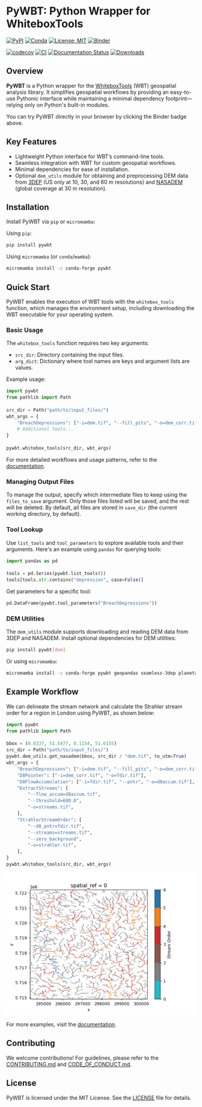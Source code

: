 # PyWBT: Python Wrapper for WhiteboxTools

[![PyPI](https://img.shields.io/pypi/v/pywbt)](https://pypi.org/project/pywbt/)
[![Conda](https://img.shields.io/conda/vn/conda-forge/pywbt)](https://anaconda.org/conda-forge/pywbt)
[![License: MIT](https://img.shields.io/badge/License-MIT-yellow.svg)](https://opensource.org/licenses/MIT)
[![Binder](https://mybinder.org/badge_logo.svg)](https://mybinder.org/v2/gh/cheginit/pywbt/HEAD?labpath=docs%2Fexamples)

[![codecov](https://codecov.io/gh/cheginit/pywbt/graph/badge.svg?token=U2638J9WKM)](https://codecov.io/gh/cheginit/pywbt)
[![CI](https://github.com/cheginit/pywbt/actions/workflows/test.yml/badge.svg)](https://github.com/cheginit/pywbt/actions/workflows/test.yml)
[![Documentation Status](https://readthedocs.org/projects/pywbt/badge/?version=latest)](https://pywbt.readthedocs.io/latest/?badge=latest)
[![Downloads](https://static.pepy.tech/badge/pywbt)](https://pepy.tech/project/pywbt)

## Overview

**PyWBT** is a Python wrapper for the [WhiteboxTools](https://www.whiteboxgeo.com/)
(WBT) geospatial analysis library. It simplifies geospatial workflows by providing an
easy-to-use Pythonic interface while maintaining a minimal dependency footprint—relying
only on Python's built-in modules.

You can try PyWBT directly in your browser by clicking the Binder badge above.

## Key Features

- Lightweight Python interface for WBT’s command-line tools.
- Seamless integration with WBT for custom geospatial workflows.
- Minimal dependencies for ease of installation.
- Optional `dem_utils` module for obtaining and preprocessing DEM data from
    [3DEP](https://www.usgs.gov/3d-elevation-program) (US only at 10, 30, and 60 m
    resolutions) and [NASADEM](https://planetarycomputer.microsoft.com/dataset/nasadem)
    (global coverage at 30 m resolution).

## Installation

Install PyWBT via `pip` or `micromamba`:

Using `pip`:

```bash
pip install pywbt
```

Using `micromamba` (or `conda`/`mamba`):

```bash
micromamba install -c conda-forge pywbt
```

## Quick Start

PyWBT enables the execution of WBT tools with the `whitebox_tools` function, which
manages the environment setup, including downloading the WBT executable for your
operating system.

### Basic Usage

The `whitebox_tools` function requires two key arguments:

- `src_dir`: Directory containing the input files.
- `arg_dict`: Dictionary where tool names are keys and argument lists are values.

Example usage:

```python
import pywbt
from pathlib import Path

src_dir = Path("path/to/input_files/")
wbt_args = {
    "BreachDepressions": ["-i=dem.tif", "--fill_pits", "-o=dem_corr.tif"],
    # Additional tools...
}

pywbt.whitebox_tools(src_dir, wbt_args)
```

For more detailed workflows and usage patterns, refer to the
[documentation](https://pywbt.readthedocs.io/latest/workflows).

### Managing Output Files

To manage the output, specify which intermediate files to keep using the `files_to_save`
argument. Only those files listed will be saved, and the rest will be deleted. By
default, all files are stored in `save_dir` (the current working directory, by default).

### Tool Lookup

Use `list_tools` and `tool_parameters` to explore available tools and their arguments.
Here's an example using `pandas` for querying tools:

```python
import pandas as pd

tools = pd.Series(pywbt.list_tools())
tools[tools.str.contains("depression", case=False)]
```

Get parameters for a specific tool:

```python
pd.DataFrame(pywbt.tool_parameters("BreachDepressions"))
```

### DEM Utilities

The `dem_utils` module supports downloading and reading DEM data from 3DEP and NASADEM.
Install optional dependencies for DEM utilities:

```bash
pip install pywbt[dem]
```

Or using `micromamba`:

```bash
micromamba install -c conda-forge pywbt geopandas seamless-3dep planetary-computer pystac-client rioxarray
```

## Example Workflow

We can delineate the stream network and calculate the Strahler stream order for a region
in London using PyWBT, as shown below:

```python
import pywbt
from pathlib import Path

bbox = (0.0337, 51.5477, 0.1154, 51.6155)
src_dir = Path("path/to/input_files/")
pywbt.dem_utils.get_nasadem(bbox, src_dir / "dem.tif", to_utm=True)
wbt_args = {
    "BreachDepressions": ["-i=dem.tif", "--fill_pits", "-o=dem_corr.tif"],
    "D8Pointer": ["-i=dem_corr.tif", "-o=fdir.tif"],
    "D8FlowAccumulation": ["-i=fdir.tif", "--pntr", "-o=d8accum.tif"],
    "ExtractStreams": [
        "--flow_accum=d8accum.tif",
        "--threshold=600.0",
        "-o=streams.tif",
    ],
    "StrahlerStreamOrder": [
        "--d8_pntr=fdir.tif",
        "--streams=streams.tif",
        "--zero_background",
        "-o=strahler.tif",
    ],
}
pywbt.whitebox_tools(src_dir, wbt_args)
```

![Strahler Stream Order](https://raw.githubusercontent.com/cheginit/pywbt/main/docs/examples/images/stream_order.png)

For more examples, visit the [documentation](https://pywbt.readthedocs.io).

## Contributing

We welcome contributions! For guidelines, please refer to the
[CONTRIBUTING.md](https://pywbt.readthedocs.io/latest/CONTRIBUTING) and
[CODE_OF_CONDUCT.md](https://github.com/cheginit/pywbt/blob/main/CODE_OF_CONDUCT.md).

## License

PyWBT is licensed under the MIT License. See the
[LICENSE](https://github.com/cheginit/pywbt/blob/main/LICENSE) file for details.
